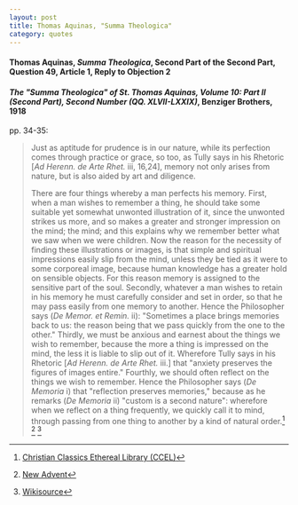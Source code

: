 ```yaml
---
layout: post
title: Thomas Aquinas, "Summa Theologica"
category: quotes
---
```


#### Thomas Aquinas, *Summa Theologica*, Second Part of the Second Part, Question 49, Article 1, Reply to Objection 2

#### *The "Summa Theologica" of St. Thomas Aquinas, Volume 10: Part II (Second Part), Second Number (QQ. XLVII-LXXIX)*, Benziger Brothers, 1918

pp. 34-35:

> Just as aptitude for prudence is in our nature, while its perfection comes through practice or grace, so too, as Tully says in his Rhetoric \[*Ad Herenn. de Arte Rhet.* iii, 16,24\], memory not only arises from nature, but is also aided by art and diligence.
>
> There are four things whereby a man perfects his memory. First, when a man wishes to remember a thing, he should take some suitable yet somewhat unwonted illustration of it, since the unwonted strikes us more, and so makes a greater and stronger impression on the mind; the mind; and this explains why we remember better what we saw when we were children. Now the reason for the necessity of finding these illustrations or images, is that simple and spiritual impressions easily slip from the mind, unless they be tied as it were to some corporeal image, because human knowledge has a greater hold on sensible objects. For this reason memory is assigned to the sensitive part of the soul. Secondly, whatever a man wishes to retain in his memory he must carefully consider and set in order, so that he may pass easily from one memory to another. Hence the Philosopher says (*De Memor. et Remin.* ii): "Sometimes a place brings memories back to us: the reason being that we pass quickly from the one to the other." Thirdly, we must be anxious and earnest about the things we wish to remember, because the more a thing is impressed on the mind, the less it is liable to slip out of it. Wherefore Tully says in his Rhetoric \[*Ad Herenn. de Arte Rhet.* iii.\] that "anxiety preserves the figures of images entire." Fourthly, we should often reflect on the things we wish to remember. Hence the Philosopher says (*De Memoria* i) that "reflection preserves memories," because as he remarks (*De Memoria* ii) "custom is a second nature": wherefore when we reflect on a thing frequently, we quickly call it to mind, through passing from one thing to another by a kind of natural order.[^1] [^2] [^3]

[^1]: [Christian Classics Ethereal Library (CCEL)](https://www.ccel.org/a/aquinas/summa/SS/SS049.html)

[^2]: [New Advent](https://www.newadvent.org/summa/3049.htm)

[^3]: [Wikisource](https://en.wikisource.org/wiki/Summa_Theologiae)

